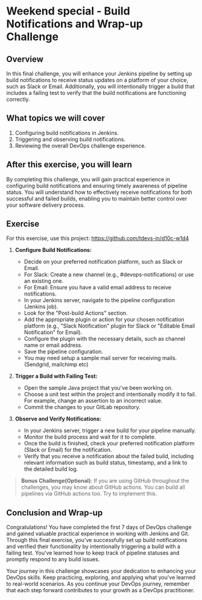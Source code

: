 # Weekend special - Build Notifications and Wrap-up Challenge

## Overview

In this final challenge, you will enhance your Jenkins pipeline by setting up build notifications to receive status updates on a platform of your choice, such as Slack or Email. Additionally, you will intentionally trigger a build that includes a failing test to verify that the build notifications are functioning correctly.

## What topics we will cover

1. Configuring build notifications in Jenkins.
2. Triggering and observing build notifications.
3. Reviewing the overall DevOps challenge experience.

## After this exercise, you will learn

By completing this challenge, you will gain practical experience in configuring build notifications and ensuring timely awareness of pipeline status. You will understand how to effectively receive notifications for both successful and failed builds, enabling you to maintain better control over your software delivery process.

## Exercise

For this exercise, use this project: https://github.com/tdevs-in/d10c-w1d4

1. **Configure Build Notifications:**

    - Decide on your preferred notification platform, such as Slack or Email.
    - For Slack: Create a new channel (e.g., #devops-notifications) or use an existing one.
    - For Email: Ensure you have a valid email address to receive notifications.
    - In your Jenkins server, navigate to the pipeline configuration (Jenkins job).
    - Look for the "Post-build Actions" section.
    - Add the appropriate plugin or action for your chosen notification platform (e.g., "Slack Notification" plugin for Slack or "Editable Email Notification" for Email).
    - Configure the plugin with the necessary details, such as channel name or email address.
    - Save the pipeline configuration.
    - You may need setup a sample mail server for receiving mails. (Sendgrid, mailchimp etc)

2. **Trigger a Build with Failing Test:**

    - Open the sample Java project that you've been working on.
    - Choose a unit test within the project and intentionally modify it to fail. For example, change an assertion to an incorrect value.
    - Commit the changes to your GitLab repository.

3. **Observe and Verify Notifications:**
    - In your Jenkins server, trigger a new build for your pipeline manually.
    - Monitor the build process and wait for it to complete.
    - Once the build is finished, check your preferred notification platform (Slack or Email) for the notification.
    - Verify that you receive a notification about the failed build, including relevant information such as build status, timestamp, and a link to the detailed build log.

> **Bonus Challenge(Optional)**: If you are using GitHub throughout the challenges, you may know about GitHub actions. You can build all pipelines via GitHub actions too. Try to implement this.

## Conclusion and Wrap-up

Congratulations! You have completed the first 7 days of DevOps challenge and gained valuable practical experience in working with Jenkins and Git. Through this final exercise, you've successfully set up build notifications and verified their functionality by intentionally triggering a build with a failing test. You've learned how to keep track of pipeline statuses and promptly respond to any build issues.

Your journey in this challenge showcases your dedication to enhancing your DevOps skills. Keep practicing, exploring, and applying what you've learned to real-world scenarios. As you continue your DevOps journey, remember that each step forward contributes to your growth as a DevOps practitioner.
